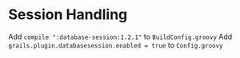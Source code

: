 Session Handling
===

Add `compile ":database-session:1.2.1"` to `BuildConfig.groovy`
Add `grails.plugin.databasesession.enabled = true` to `Config.groovy`





